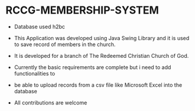 # RCCG-MEMBERSHIP-SYSTEM
* Database used h2bc
- This Application was developed using Java Swing Library and it is used to save record of members in the church. 
- It is developed for a branch of The Redeemed Christian Church of God.
- Currently the basic requirements are complete but i need to add functionalities to 
- be able to upload records from a csv file like Microsoft Excel into the database

- All contributions are welcome
